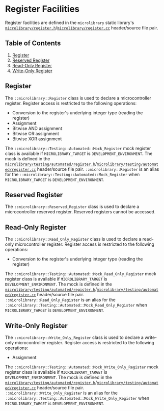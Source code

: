 # Register Facilities

Register facilities are defined in the `microlibrary` static library's
[`microlibrary/register.h`](https://github.com/apcountryman/microlibrary/blob/main/libraries/microlibrary/ANY/ANY/include/microlibrary/register.h)/[`microlibrary/register.cc`](https://github.com/apcountryman/microlibrary/blob/main/libraries/microlibrary/ANY/ANY/source/microlibrary/register.cc)
header/source file pair.

## Table of Contents

1. [Register](#register)
1. [Reserved Register](#reserved-register)
1. [Read-Only Register](#read-only-register)
1. [Write-Only Register](#write-only-register)

## Register

The `::microlibrary::Register` class is used to declare a microcontroller register.
Register access is restricted to the following operations:
- Conversion to the register's underlying integer type (reading the register)
- Assignment
- Bitwise AND assignment
- Bitwise OR assignment
- Bitwise XOR assignment

The `::microlibrary::Testing::Automated::Mock_Register` mock register class is available
if `MICROLIBRARY_TARGET` is `DEVELOPMENT_ENVIRONMENT`.
The mock is defined in the
[`microlibrary/testing/automated/register.h`](https://github.com/apcountryman/microlibrary/blob/main/libraries/microlibrary/ANY/DEVELOPMENT_ENVIRONMENT/include/microlibrary/testing/automated/register.h)/[`microlibrary/testing/automated/register.cc`](https://github.com/apcountryman/microlibrary/blob/main/libraries/microlibrary/ANY/DEVELOPMENT_ENVIRONMENT/source/microlibrary/testing/automated/register.cc)
header/source file pair.
`::microlibrary::Register` is an alias for the
`::microlibrary::Testing::Automated::Mock_Register` when `MICROLIBRARY_TARGET` is
`DEVELOPMENT_ENVIRONMENT`.

## Reserved Register

The `::microlibrary::Reserved_Register` class is used to declare a microcontroller
reserved register.
Reserved registers cannot be accessed.

## Read-Only Register

The `::microlibrary::Read_Only_Register` class is used to declare a read-only
microcontroller register.
Register access is restricted to the following operations:
- Conversion to the register's underlying integer type (reading the register)

The `::microlibrary::Testing::Automated::Mock_Read_Only_Register` mock register class is
available if `MICROLIBRARY_TARGET` is `DEVELOPMENT_ENVIRONMENT`.
The mock is defined in the
[`microlibrary/testing/automated/register.h`](https://github.com/apcountryman/microlibrary/blob/main/libraries/microlibrary/ANY/DEVELOPMENT_ENVIRONMENT/include/microlibrary/testing/automated/register.h)/[`microlibrary/testing/automated/register.cc`](https://github.com/apcountryman/microlibrary/blob/main/libraries/microlibrary/ANY/DEVELOPMENT_ENVIRONMENT/source/microlibrary/testing/automated/register.cc)
header/source file pair.
`::microlibrary::Read_Only_Register` is an alias for the
`::microlibrary::Testing::Automated::Mock_Read_Only_Register` when `MICROLIBRARY_TARGET`
is `DEVELOPMENT_ENVIRONMENT`.

## Write-Only Register

The `::microlibrary::Write_Only_Register` class is used to declare a write-only
microcontroller register.
Register access is restricted to the following operations:
- Assignment

The `::microlibrary::Testing::Automated::Mock_Write_Only_Register` mock register class is
available if `MICROLIBRARY_TARGET` is `DEVELOPMENT_ENVIRONMENT`.
The mock is defined in the
[`microlibrary/testing/automated/register.h`](https://github.com/apcountryman/microlibrary/blob/main/libraries/microlibrary/ANY/DEVELOPMENT_ENVIRONMENT/include/microlibrary/testing/automated/register.h)/[`microlibrary/testing/automated/register.cc`](https://github.com/apcountryman/microlibrary/blob/main/libraries/microlibrary/ANY/DEVELOPMENT_ENVIRONMENT/source/microlibrary/testing/automated/register.cc)
header/source file pair.
`::microlibrary::Write_Only_Register` is an alias for the
`::microlibrary::Testing::Automated::Mock_Write_Only_Register` when `MICROLIBRARY_TARGET`
is `DEVELOPMENT_ENVIRONMENT`.
